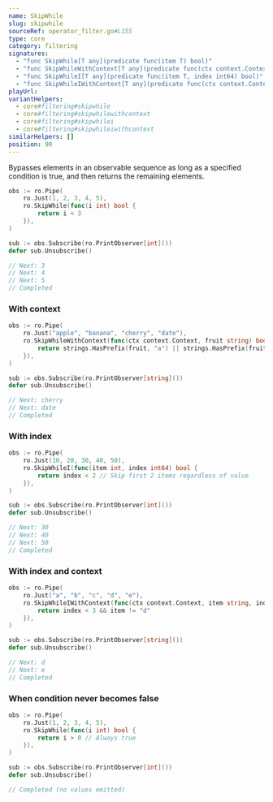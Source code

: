 ```yaml
---
name: SkipWhile
slug: skipwhile
sourceRef: operator_filter.go#L155
type: core
category: filtering
signatures:
  - "func SkipWhile[T any](predicate func(item T) bool)"
  - "func SkipWhileWithContext[T any](predicate func(ctx context.Context, item T) bool)"
  - "func SkipWhileI[T any](predicate func(item T, index int64) bool)"
  - "func SkipWhileIWithContext[T any](predicate func(ctx context.Context, item T, index int64) bool)"
playUrl:
variantHelpers:
  - core#filtering#skipwhile
  - core#filtering#skipwhilewithcontext
  - core#filtering#skipwhilei
  - core#filtering#skipwhileiwithcontext
similarHelpers: []
position: 90
---
```


Bypasses elements in an observable sequence as long as a specified condition is true, and then returns the remaining elements.

```go
obs := ro.Pipe(
    ro.Just(1, 2, 3, 4, 5),
    ro.SkipWhile(func(i int) bool {
        return i < 3
    }),
)

sub := obs.Subscribe(ro.PrintObserver[int]())
defer sub.Unsubscribe()

// Next: 3
// Next: 4
// Next: 5
// Completed
```

### With context

```go
obs := ro.Pipe(
    ro.Just("apple", "banana", "cherry", "date"),
    ro.SkipWhileWithContext(func(ctx context.Context, fruit string) bool {
        return strings.HasPrefix(fruit, "a") || strings.HasPrefix(fruit, "b")
    }),
)

sub := obs.Subscribe(ro.PrintObserver[string]())
defer sub.Unsubscribe()

// Next: cherry
// Next: date
// Completed
```

### With index

```go
obs := ro.Pipe(
    ro.Just(10, 20, 30, 40, 50),
    ro.SkipWhileI(func(item int, index int64) bool {
        return index < 2 // Skip first 2 items regardless of value
    }),
)

sub := obs.Subscribe(ro.PrintObserver[int]())
defer sub.Unsubscribe()

// Next: 30
// Next: 40
// Next: 50
// Completed
```

### With index and context

```go
obs := ro.Pipe(
    ro.Just("a", "b", "c", "d", "e"),
    ro.SkipWhileIWithContext(func(ctx context.Context, item string, index int64) bool {
        return index < 3 && item != "d"
    }),
)

sub := obs.Subscribe(ro.PrintObserver[string]())
defer sub.Unsubscribe()

// Next: d
// Next: e
// Completed
```

### When condition never becomes false

```go
obs := ro.Pipe(
    ro.Just(1, 2, 3, 4, 5),
    ro.SkipWhile(func(i int) bool {
        return i > 0 // Always true
    }),
)

sub := obs.Subscribe(ro.PrintObserver[int]())
defer sub.Unsubscribe()

// Completed (no values emitted)
```